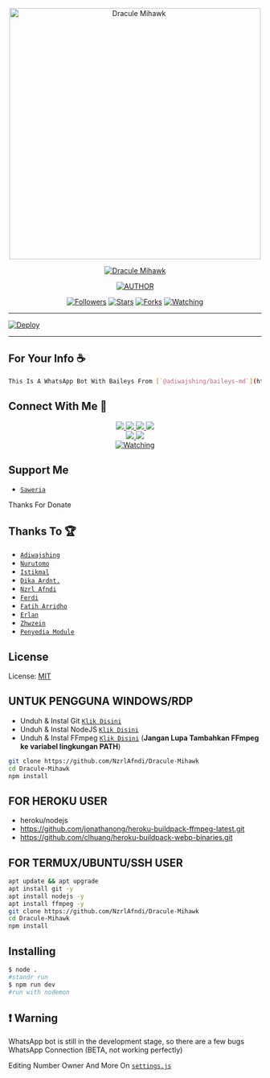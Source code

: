 <p align="center">
<img src="https://telegra.ph/file/53fe8d162708b4a876c33.jpg" alt="Dracule Mihawk" width="500"/>


</p>
<p align="center">
<a href="#"><img title="Dracule Mihawk" src="https://img.shields.io/badge/Dracule%20Mihawk-green?colorA=%23ff0000&colorB=%23017e40&style=for-the-badge"></a>
</p>
<p align="center">
<a href="https://github.com/NzrlAfndi/Dracule-Mihawk"><img title="AUTHOR" src="https://img.shields.io/badge/Author-Nzrl%20Afndi-red.svg?style=for-the-badge&logo=github"></a>
</p>
<p align="center">
<a href="https://github.com/NzrlAfndi/Dracule-Mihawk"><img title="Followers" src="https://img.shields.io/github/followers/NzrlAfndi?color=blue&style=flat-square"></a>
<a href="https://github.com/NzrlAfndi/Dracule-Mihawk"><img title="Stars" src="https://img.shields.io/github/stars/NzrlAfndi/Dracule-Mihawk?color=red&style=flat-square"></a>
<a href="https://github.com/NzrlAfndi/Dracule-Mihawk/network/members"><img title="Forks" src="https://img.shields.io/github/forks/NzrlAfndi/Dracule-Mihawk?color=red&style=flat-square"></a>
<a href="https://github.com/NzrlAfndi/Dracule-Mihawk/watchers"><img title="Watching" src="https://img.shields.io/github/watchers/NzrlAfndi/Dracule-Mihawk?label=Watchers&color=blue&style=flat-square"></a>
</p>

---

[![Deploy](https://www.herokucdn.com/deploy/button.svg)](https://heroku.com/deploy?template=https://github.com/eabdalmufid/dmsc)

---

## For Your Info ☕
```bash
This Is A WhatsApp Bot With Baileys From [`@adiwajshing/baileys-md`](https://github.com/adiwajshing/baileys/tree/multi-device) And Edited By [`Nzrl Afndi`](https://github.com/NzrlAfndi/Dracule-Mihawk) You Can Get The Edited Script In Channel [`FBOTZ YT`](https://youtube.com/c/FBOTZYT)
```

## Connect With Me 🌱
<p align="center">
  <a href="https://instagram.com/_nzrlafndi"><img src="https://img.shields.io/badge/Instagram-E4405F?style=for-the-badge&logo=instagram&logoColor=white"/> 
  <a href="https://chat.whatsapp.com/CSqakw6x2wRIOWTPL5a6a9"><img src="https://img.shields.io/badge/WhatsApp%20Group-25D366?style=for-the-badge&logo=whatsapp&logoColor=white" />
  <a href="https://wa.me/6285609233482"><img src="https://img.shields.io/badge/WhatsApp-25D366?style=for-the-badge&logo=whatsapp&logoColor=white" />
  <a href="https://youtube.com/c/FBOTZYT"><img src="https://img.shields.io/badge/YouTube-FBOTZ%20YT-ff0000?style=for-the-badge&logo=youtube&logoColor=ff0000&link=https://youtube.com/c/FBOTZYT" /><br>
  <a name=NzrlAfndi&label=VIEWS&style=flat-square&color=orange" />
  <a href="https://github.com/NzrlAfndi"><img src="https://img.shields.io/badge/-GitHub-black?style=flat-square&logo=github" /> 
  <a href="https://youtube.com/c/FBOTZYT"><img src="https://img.shields.io/youtube/channel/subscribers/RyuukaBotz?style=social" /> <br>
  <a href="https://komarev.com/ghpvc/?username=NzrlAfndi&color=blue&style=flat-square&label=Profile+Views"><img title="Watching" src="https://komarev.com/ghpvc/?username=NzrlAfndi&color=blue&style=flat-square&label=Profile+View"></a>
</p>

## Support Me
* [`Saweria`](https://saweria.co/Fandyy)

Thanks For Donate

## Thanks To 🏆
* [`Adiwajshing`](https://github.com/adiwajshing)
* [`Nurutomo`](https://github.com/Nurutomo)
* [`Istikmal`](https://github.com/BochilGaming)
* [`Dika Ardnt.`](https://github.com/DikaArdnt)
* [`Nzrl Afndi`](https://github.com/NzrlAfndi)
* [`Ferdi`](https://github.com/FERDIZ-afk)
* [`Fatih Arridho`](https://github.com/FatihArridho)
* [`Erlan`](https://github.com/ERLANRAHMAT)
* [`Zhwzein`](https://github.com/Zhwzein)
* [`Penyedia Module`](https://npmjs.com)

## License
License: [MIT](https://en.wikipedia.org/wiki/MIT_License)

## UNTUK PENGGUNA WINDOWS/RDP

* Unduh & Instal Git [`Klik Disini`](https://git-scm.com/downloads)
* Unduh & Instal NodeJS [`Klik Disini`](https://nodejs.org/en/download)
* Unduh & Instal FFmpeg [`Klik Disini`](https://ffmpeg.org/download.html) (**Jangan Lupa Tambahkan FFmpeg ke variabel lingkungan PATH**)


```bash
git clone https://github.com/NzrlAfndi/Dracule-Mihawk
cd Dracule-Mihawk
npm install
```


## FOR HEROKU USER
- heroku/nodejs
- https://github.com/jonathanong/heroku-buildpack-ffmpeg-latest.git
- https://github.com/clhuang/heroku-buildpack-webp-binaries.git


## FOR TERMUX/UBUNTU/SSH USER

```bash
apt update && apt upgrade
apt install git -y
apt install nodejs -y
apt install ffmpeg -y
git clone https://github.com/NzrlAfndi/Dracule-Mihawk
cd Dracule-Mihawk
npm install
```

## Installing
```bash
$ node .
#standr run
$ npm run dev
#run with nodemon
```

## ❗ Warning
WhatsApp bot is still in the development stage, so there are a few bugs
WhatsApp Connection (BETA, not working perfectly)

Editing Number Owner And More On [`settings.js`](https://github.com/NzrlAfndi/Dracule-Mihawk/blob/master/settings.js)
